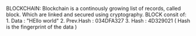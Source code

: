 BLOCKCHAIN:
  Blockchain is a continously growing list of records, called block. Which are linked and secured using cryptography.
BLOCK consit of:
    1. Data : "HEllo world"
    2. Prev.Hash : 034DFA327
    3. Hash : 4D329021 ( Hash is the fingerprint of the data )
    
